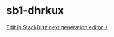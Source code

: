 # sb1-dhrkux

[Edit in StackBlitz next generation editor ⚡️](https://stackblitz.com/~/github.com/MrPeterTorres/sb1-dhrkux)